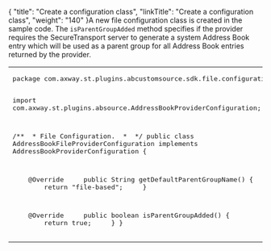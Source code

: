{
    "title": "Create a configuration class",
    "linkTitle": "Create a configuration class",
    "weight": "140"
}A new file configuration class is created in the sample code. The `isParentGroupAdded` method specifies if the provider requires the SecureTransport server to generate a system Address Book entry which will be used as a parent group for all Address Book entries returned by the provider.

<table cellspacing="0">
   <col/>
   <tbody>
      <tr>
         <td><pre xml:space="preserve">package com.axway.st.plugins.abcustomsource.sdk.file.configuration;

import com.axway.st.plugins.absource.AddressBookProviderConfiguration;

/**
 * File Configuration.
 *
 */
public class AddressBookFileProviderConfiguration implements AddressBookProviderConfiguration {

    @Override
    public String getDefaultParentGroupName() {
        return "file-based";
    }

    @Override
    public boolean isParentGroupAdded() {
        return true;
    }
}
</pre>
         </td>
      </tr>
   </tbody>
</table>
